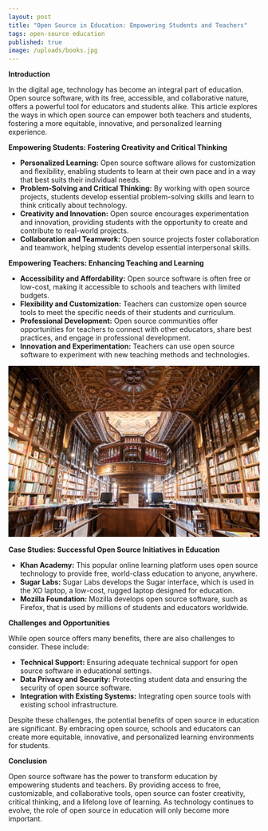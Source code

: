 ```yaml
---
layout: post
title: "Open Source in Education: Empowering Students and Teachers"
tags: open-source education
published: true
image: /uploads/books.jpg
---
```

**Introduction**

In the digital age, technology has become an integral part of education. Open source software, with its free, accessible, and collaborative nature, offers a powerful tool for educators and students alike. This article explores the ways in which open source can empower both teachers and students, fostering a more equitable, innovative, and personalized learning experience.

**Empowering Students: Fostering Creativity and Critical Thinking**

* **Personalized Learning:** Open source software allows for customization and flexibility, enabling students to learn at their own pace and in a way that best suits their individual needs.
* **Problem-Solving and Critical Thinking:** By working with open source projects, students develop essential problem-solving skills and learn to think critically about technology.
* **Creativity and Innovation:** Open source encourages experimentation and innovation, providing students with the opportunity to create and contribute to real-world projects.
* **Collaboration and Teamwork:** Open source projects foster collaboration and teamwork, helping students develop essential interpersonal skills.

**Empowering Teachers: Enhancing Teaching and Learning**

* **Accessibility and Affordability:** Open source software is often free or low-cost, making it accessible to schools and teachers with limited budgets.
* **Flexibility and Customization:** Teachers can customize open source tools to meet the specific needs of their students and curriculum.
* **Professional Development:** Open source communities offer opportunities for teachers to connect with other educators, share best practices, and engage in professional development.
* **Innovation and Experimentation:** Teachers can use open source software to experiment with new teaching methods and technologies.

![books](/uploads/books.jpg)

**Case Studies: Successful Open Source Initiatives in Education**

* **Khan Academy:** This popular online learning platform uses open source technology to provide free, world-class education to anyone, anywhere.
* **Sugar Labs:** Sugar Labs develops the Sugar interface, which is used in the XO laptop, a low-cost, rugged laptop designed for education.
* **Mozilla Foundation:** Mozilla develops open source software, such as Firefox, that is used by millions of students and educators worldwide.

**Challenges and Opportunities**

While open source offers many benefits, there are also challenges to consider. These include:

* **Technical Support:** Ensuring adequate technical support for open source software in educational settings.
* **Data Privacy and Security:** Protecting student data and ensuring the security of open source software.
* **Integration with Existing Systems:** Integrating open source tools with existing school infrastructure.

Despite these challenges, the potential benefits of open source in education are significant. By embracing open source, schools and educators can create more equitable, innovative, and personalized learning environments for students.

**Conclusion**

Open source software has the power to transform education by empowering students and teachers. By providing access to free, customizable, and collaborative tools, open source can foster creativity, critical thinking, and a lifelong love of learning. As technology continues to evolve, the role of open source in education will only become more important.
